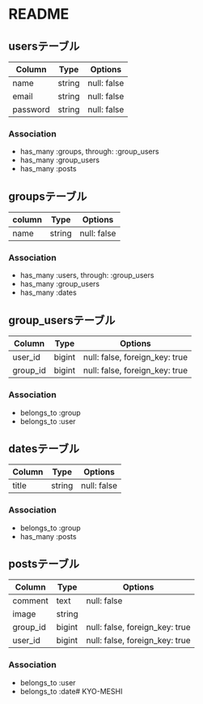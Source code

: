 # README


## usersテーブル

|Column|Type|Options|
|------|----|-------|
|name|string|null: false|
|email|string|null: false|
|password|string|null: false|

### Association
- has_many :groups,  through:  :group_users
- has_many :group_users
- has_many :posts 


## groupsテーブル

|column|Type|Options|
|------|----|-------|
|name|string|null: false|

### Association
- has_many :users, through:  :group_users
- has_many :group_users
- has_many :dates

## group_usersテーブル

|Column|Type|Options|
|------|----|-------|
|user_id|bigint|null: false, foreign_key: true|
|group_id|bigint|null: false, foreign_key: true|

### Association
- belongs_to :group
- belongs_to :user


## datesテーブル

|Column|Type|Options|
|------|----|-------|
|title|string|null: false|

### Association
- belongs_to :group
- has_many :posts


## postsテーブル

|Column|Type|Options|
|------|----|-------|
|comment|text|null: false|
|image|string|
|group_id|bigint|null: false, foreign_key: true|
|user_id|bigint|null: false, foreign_key: true|

### Association
- belongs_to :user
- belongs_to :date# KYO-MESHI

